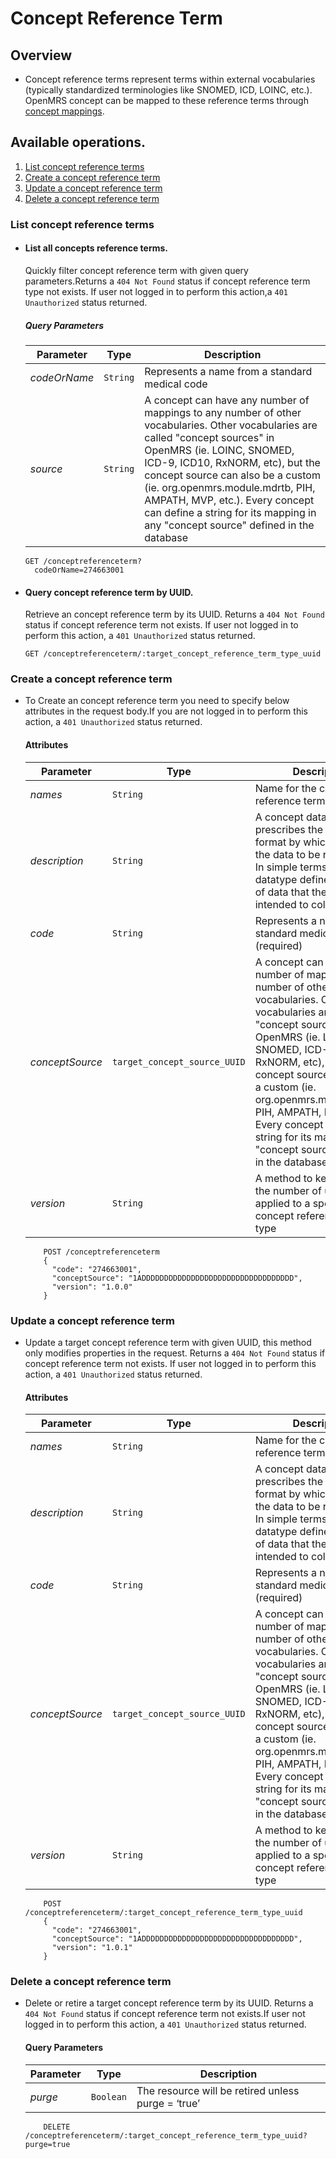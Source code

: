 # Concept Reference Term

## Overview

* Concept reference terms represent terms within external vocabularies (typically standardized 
  terminologies like SNOMED, ICD, LOINC, etc.). OpenMRS concept can be mapped to these 
  reference terms through [concept mappings](concept_mapping.md). 
  
## Available operations. 
1.  [List concept reference terms](#list-concept-reference-terms)
2.  [Create a concept reference term](#create-a-concept-reference-term)
3.  [Update a concept reference term](#update-a-concept-reference-term)
4.  [Delete a concept reference term](#delete-a-concept-reference-term)

### List concept reference terms

* #### List all concepts reference terms.

    Quickly filter concept reference term  with given query parameters.Returns a `404 Not Found` status if concept 
    reference term type not exists. If user not logged in to perform this action,a `401 Unauthorized` status returned.

    ##### Query Parameters

    Parameter | Type | Description
    --- | --- | ---
    *codeOrName* | `String` |  Represents a name from a standard medical code
    *source* | `String` | A concept can have any number of mappings to any number of other vocabularies. Other vocabularies are called "concept sources" in OpenMRS (ie. LOINC, SNOMED, ICD-9, ICD10, RxNORM, etc), but the concept source can also be a custom (ie. org.openmrs.module.mdrtb, PIH, AMPATH, MVP, etc.). Every concept can define a string for its mapping in any "concept source" defined in the database

    ```console
    GET /conceptreferenceterm?
      codeOrName=274663001
     ```

* #### Query concept reference term by UUID.

    Retrieve an concept reference term  by its UUID. Returns a `404 Not Found` status if concept reference term not 
    exists. If user not logged in to perform this action, a `401 Unauthorized` status returned.

    ```console
    GET /conceptreferenceterm/:target_concept_reference_term_type_uuid
    ```

### Create a concept reference term

* To Create an concept reference term you need to specify below attributes in the request body.If you are not logged in to perform this action,
 a `401 Unauthorized` status returned.

    #### Attributes

    Parameter | Type | Description
    --- | --- | ---
    *names* | `String` | Name for the concept reference term
    *description* | `String` | A concept datatype prescribes the structured format by which you desire the data to be represented. In simple terms, the datatype defines the type of data that the concept is intended to collect
    *code* | `String` | Represents a name from a standard medical code (required)
    *conceptSource* | `target_concept_source_UUID` | A concept can have any number of mappings to any number of other vocabularies. Other vocabularies are called "concept sources" in OpenMRS (ie. LOINC, SNOMED, ICD-9, ICD10, RxNORM, etc), but the concept source can also be a custom (ie. org.openmrs.module.mdrtb, PIH, AMPATH, MVP, etc.). Every concept can define a string for its mapping in any "concept source" defined in the database (required)
    *version* | `String` | A method to keep track of the number of updates applied to a specific concept reference term type

    ```console
        POST /conceptreferenceterm
        {
          "code": "274663001",
          "conceptSource": "1ADDDDDDDDDDDDDDDDDDDDDDDDDDDDDDDDDD",
          "version": "1.0.0"
        }
    ```
### Update a concept reference term

*  Update a target concept reference term with given UUID, this method only modifies properties in the request. Returns a `404 Not Found` 
status if concept reference term not exists. If user not logged in to perform this action, a `401 Unauthorized` status returned.

    #### Attributes

    Parameter | Type | Description
    --- | --- | ---
    *names* | `String` | Name for the concept reference term
    *description* | `String` | A concept datatype prescribes the structured format by which you desire the data to be represented. In simple terms, the datatype defines the type of data that the concept is intended to collect
    *code* | `String` | Represents a name from a standard medical code (required)
    *conceptSource* | `target_concept_source_UUID` | A concept can have any number of mappings to any number of other vocabularies. Other vocabularies are called "concept sources" in OpenMRS (ie. LOINC, SNOMED, ICD-9, ICD10, RxNORM, etc), but the concept source can also be a custom (ie. org.openmrs.module.mdrtb, PIH, AMPATH, MVP, etc.). Every concept can define a string for its mapping in any "concept source" defined in the database (required)
    *version* | `String` | A method to keep track of the number of updates applied to a specific concept reference term type

    ```console
        POST /conceptreferenceterm/:target_concept_reference_term_type_uuid
        {
          "code": "274663001",
          "conceptSource": "1ADDDDDDDDDDDDDDDDDDDDDDDDDDDDDDDDDD",
          "version": "1.0.1"
        }
    ```

### Delete a concept reference term

* Delete or retire a target concept reference term by its UUID. Returns a `404 Not Found` status if concept reference 
term not exists.If user not logged in to perform this action, a `401 Unauthorized` status returned.

    #### Query Parameters

    Parameter | Type | Description
    --- | --- | ---
    *purge* | `Boolean` | The resource will be retired unless purge = ‘true’

    ```console
        DELETE /conceptreferenceterm/:target_concept_reference_term_type_uuid?purge=true
     ```
